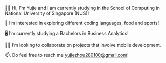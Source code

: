 👋🏼  Hi, I’m Yujie and I am currently studying in the School of Computing in National University of Singapore (NUS)! 

🤩  I’m interested in exploring different coding languages, food and sports! 

🖥  I’m currently studying a Bachelors in Business Analytics! 

🤝🏼  I’m looking to collaborate on projects that involve mobile development. 

📫. Do feel free to reach me yujiezhou280100@gmail.com!
<!---
hiimyj/hiimyj is a ✨ special ✨ repository because its `README.md` (this file) appears on your GitHub profile.
You can click the Preview link to take a look at your changes.
--->
